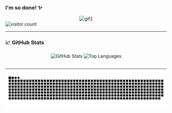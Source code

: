### I'm so done! ✨

<div align="center">
  <img src="https://github.com/C-loud-Nine/C-loud-Nine/assets/104518333/cf01fcfa-8ad7-4662-8498-c368265c81de" alt="gif2">
</div>

<div align="left">
  <img src="https://visitor-badge.laobi.icu/badge?page_id=C-loud-Nine" alt="visitor count"/>
</div>

---


### 📈 GitHub Stats

<div align="center">
  <img align="center" src="https://github-readme-stats.vercel.app/api?username=C-loud-Nine&show_icons=true&theme=react&v=1" width="50%" alt="GitHub Stats" />
  <img align="center" src="https://github-readme-stats.vercel.app/api/top-langs/?username=C-loud-Nine&hide=HTML&langs_count=8&layout=compact&theme=react&border_radius=10&size_weight=0.5&count_weight=0.5&exclude_repo=github-readme-stats&v=1" width="33.5%" alt="Top Languages" />
  <br><br>

---

<div align="center">
   <img src="https://raw.githubusercontent.com/Platane/snk/output/github-contribution-grid-snake.svg" alt="Contribution Snake Animation" />
</div>
